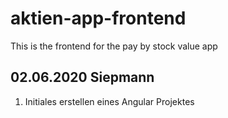 # aktien-app-frontend
This is the frontend for the pay by stock value app

## 02.06.2020 Siepmann
1. Initiales erstellen eines Angular Projektes 
